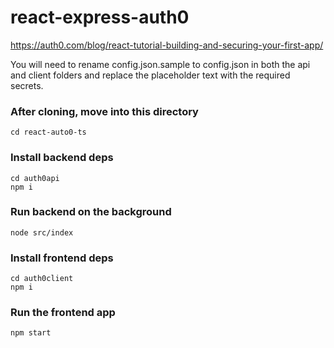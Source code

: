 # react-express-auth0
https://auth0.com/blog/react-tutorial-building-and-securing-your-first-app/

You will need to rename config.json.sample to config.json in both the api and client folders and replace the placeholder text with the required secrets.

### After cloning, move into this directory
```
cd react-auto0-ts
```
### Install backend deps
```
cd auth0api
npm i
```
### Run backend on the background
```
node src/index
```
### Install frontend deps
```
cd auth0client
npm i
```
### Run the frontend app
```
npm start
```
